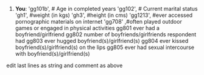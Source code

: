 1. **You**: 'gg101b',  # Age in completed years
    'gg102',  # Current marital status
    'gh1', #weight (in kgs)
    'gh3', #height (in cms)
    'gg1213', #ever accessed pornographic materials on internet
     'gg708' ,#often played outdoor games or engaged in physical activities
 gg801
ever had a boyfriend/girlfriend
 gg802
number of boyfriends/girlfriends respondent had
 gg803
ever hugged boyfriend(s)/girlfriend(s)
 gg804
ever kissed boyfriend(s)/girlfriend(s) on the lips
 gg805
ever had sexual intercourse with boyfriend(s)/girlfriend(s)

edit last lines as string and comment as above